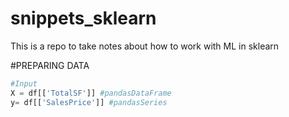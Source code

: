 

# snippets_sklearn
This is a repo to take notes about how to work with ML in sklearn

#PREPARING DATA
`````python
#Input
X = df[['TotalSF']] #pandasDataFrame
y= df[['SalesPrice']] #pandasSeries
